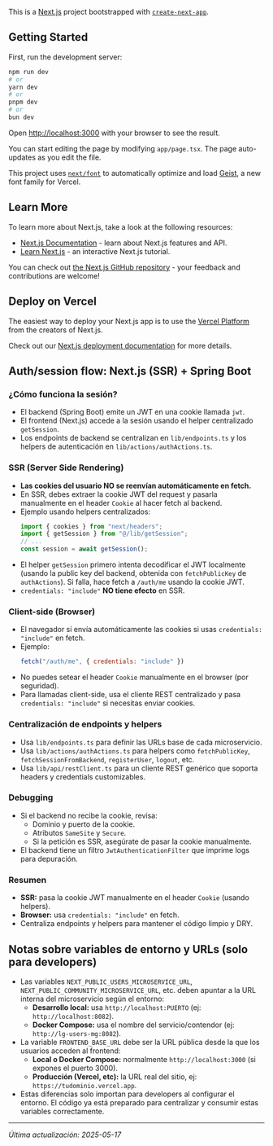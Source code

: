 This is a [Next.js](https://nextjs.org) project bootstrapped with [`create-next-app`](https://nextjs.org/docs/app/api-reference/cli/create-next-app).

## Getting Started

First, run the development server:

```bash
npm run dev
# or
yarn dev
# or
pnpm dev
# or
bun dev
```

Open [http://localhost:3000](http://localhost:3000) with your browser to see the result.

You can start editing the page by modifying `app/page.tsx`. The page auto-updates as you edit the file.

This project uses [`next/font`](https://nextjs.org/docs/app/building-your-application/optimizing/fonts) to automatically optimize and load [Geist](https://vercel.com/font), a new font family for Vercel.

## Learn More

To learn more about Next.js, take a look at the following resources:

- [Next.js Documentation](https://nextjs.org/docs) - learn about Next.js features and API.
- [Learn Next.js](https://nextjs.org/learn) - an interactive Next.js tutorial.

You can check out [the Next.js GitHub repository](https://github.com/vercel/next.js) - your feedback and contributions are welcome!

## Deploy on Vercel

The easiest way to deploy your Next.js app is to use the [Vercel Platform](https://vercel.com/new?utm_medium=default-template&filter=next.js&utm_source=create-next-app&utm_campaign=create-next-app-readme) from the creators of Next.js.

Check out our [Next.js deployment documentation](https://nextjs.org/docs/app/building-your-application/deploying) for more details.

## Auth/session flow: Next.js (SSR) + Spring Boot

### ¿Cómo funciona la sesión?
- El backend (Spring Boot) emite un JWT en una cookie llamada `jwt`.
- El frontend (Next.js) accede a la sesión usando el helper centralizado `getSession`.
- Los endpoints de backend se centralizan en `lib/endpoints.ts` y los helpers de autenticación en `lib/actions/authActions.ts`.

### SSR (Server Side Rendering)
- **Las cookies del usuario NO se reenvían automáticamente en fetch.**
- En SSR, debes extraer la cookie JWT del request y pasarla manualmente en el header `Cookie` al hacer fetch al backend.
- Ejemplo usando helpers centralizados:
  ```ts
  import { cookies } from "next/headers";
  import { getSession } from "@/lib/getSession";
  // ...
  const session = await getSession();
  ```
- El helper `getSession` primero intenta decodificar el JWT localmente (usando la public key del backend, obtenida con `fetchPublicKey` de `authActions`). Si falla, hace fetch a `/auth/me` usando la cookie JWT.
- `credentials: "include"` **NO tiene efecto** en SSR.

### Client-side (Browser)
- El navegador sí envía automáticamente las cookies si usas `credentials: "include"` en fetch.
- Ejemplo:
  ```js
  fetch("/auth/me", { credentials: "include" })
  ```
- No puedes setear el header `Cookie` manualmente en el browser (por seguridad).
- Para llamadas client-side, usa el cliente REST centralizado y pasa `credentials: "include"` si necesitas enviar cookies.

### Centralización de endpoints y helpers
- Usa `lib/endpoints.ts` para definir las URLs base de cada microservicio.
- Usa `lib/actions/authActions.ts` para helpers como `fetchPublicKey`, `fetchSessionFromBackend`, `registerUser`, `logout`, etc.
- Usa `lib/api/restClient.ts` para un cliente REST genérico que soporta headers y credentials customizables.

### Debugging
- Si el backend no recibe la cookie, revisa:
  - Dominio y puerto de la cookie.
  - Atributos `SameSite` y `Secure`.
  - Si la petición es SSR, asegúrate de pasar la cookie manualmente.
- El backend tiene un filtro `JwtAuthenticationFilter` que imprime logs para depuración.

### Resumen
- **SSR:** pasa la cookie JWT manualmente en el header `Cookie` (usando helpers).
- **Browser:** usa `credentials: "include"` en fetch.
- Centraliza endpoints y helpers para mantener el código limpio y DRY.

## Notas sobre variables de entorno y URLs (solo para developers)

- Las variables `NEXT_PUBLIC_USERS_MICROSERVICE_URL`, `NEXT_PUBLIC_COMMUNITY_MICROSERVICE_URL`, etc. deben apuntar a la URL interna del microservicio según el entorno:
  - **Desarrollo local:** usa `http://localhost:PUERTO` (ej: `http://localhost:8082`).
  - **Docker Compose:** usa el nombre del servicio/contendor (ej: `http://lg-users-mg:8082`).
- La variable `FRONTEND_BASE_URL` debe ser la URL pública desde la que los usuarios acceden al frontend:
  - **Local o Docker Compose:** normalmente `http://localhost:3000` (si expones el puerto 3000).
  - **Producción (Vercel, etc):** la URL real del sitio, ej: `https://tudominio.vercel.app`.
- Estas diferencias solo importan para developers al configurar el entorno. El código ya está preparado para centralizar y consumir estas variables correctamente.

---

_Última actualización: 2025-05-17_
